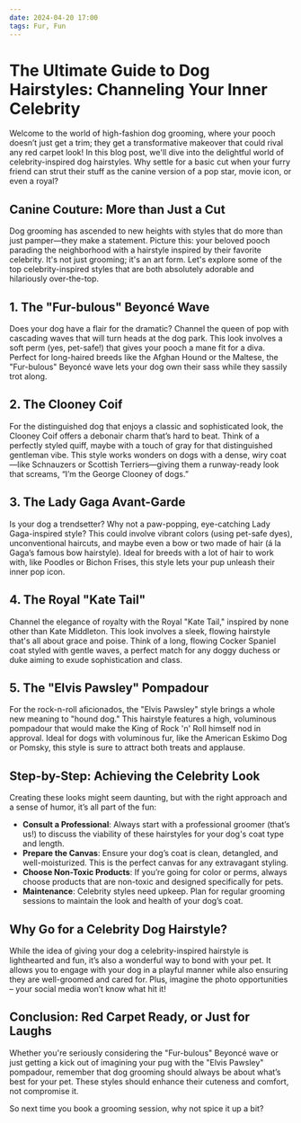 ```yaml
---
date: 2024-04-20 17:00
tags: Fur, Fun
---
```

# The Ultimate Guide to Dog Hairstyles: Channeling Your Inner Celebrity

Welcome to the world of high-fashion dog grooming, where your pooch doesn’t just get a trim; they get a transformative makeover that could rival any red carpet look! In this blog post, we'll dive into the delightful world of celebrity-inspired dog hairstyles. Why settle for a basic cut when your furry friend can strut their stuff as the canine version of a pop star, movie icon, or even a royal?

## Canine Couture: More than Just a Cut

Dog grooming has ascended to new heights with styles that do more than just pamper—they make a statement. Picture this: your beloved pooch parading the neighborhood with a hairstyle inspired by their favorite celebrity. It's not just grooming; it's an art form. Let's explore some of the top celebrity-inspired styles that are both absolutely adorable and hilariously over-the-top.

## 1. The "Fur-bulous" Beyoncé Wave

Does your dog have a flair for the dramatic? Channel the queen of pop with cascading waves that will turn heads at the dog park. This look involves a soft perm (yes, pet-safe!) that gives your pooch a mane fit for a diva. Perfect for long-haired breeds like the Afghan Hound or the Maltese, the "Fur-bulous" Beyoncé wave lets your dog own their sass while they sassily trot along.

## 2. The Clooney Coif

For the distinguished dog that enjoys a classic and sophisticated look, the Clooney Coif offers a debonair charm that’s hard to beat. Think of a perfectly styled quiff, maybe with a touch of gray for that distinguished gentleman vibe. This style works wonders on dogs with a dense, wiry coat—like Schnauzers or Scottish Terriers—giving them a runway-ready look that screams, “I’m the George Clooney of dogs.”

## 3. The Lady Gaga Avant-Garde

Is your dog a trendsetter? Why not a paw-popping, eye-catching Lady Gaga-inspired style? This could involve vibrant colors (using pet-safe dyes), unconventional haircuts, and maybe even a bow or two made of hair (á la Gaga’s famous bow hairstyle). Ideal for breeds with a lot of hair to work with, like Poodles or Bichon Frises, this style lets your pup unleash their inner pop icon.

## 4. The Royal "Kate Tail"

Channel the elegance of royalty with the Royal "Kate Tail," inspired by none other than Kate Middleton. This look involves a sleek, flowing hairstyle that's all about grace and poise. Think of a long, flowing Cocker Spaniel coat styled with gentle waves, a perfect match for any doggy duchess or duke aiming to exude sophistication and class.

## 5. The "Elvis Pawsley" Pompadour

For the rock-n-roll aficionados, the "Elvis Pawsley" style brings a whole new meaning to "hound dog." This hairstyle features a high, voluminous pompadour that would make the King of Rock 'n' Roll himself nod in approval. Ideal for dogs with voluminous fur, like the American Eskimo Dog or Pomsky, this style is sure to attract both treats and applause.

## Step-by-Step: Achieving the Celebrity Look

Creating these looks might seem daunting, but with the right approach and a sense of humor, it’s all part of the fun:

- **Consult a Professional**: Always start with a professional groomer (that’s us!) to discuss the viability of these hairstyles for your dog's coat type and length.
- **Prepare the Canvas**: Ensure your dog’s coat is clean, detangled, and well-moisturized. This is the perfect canvas for any extravagant styling.
- **Choose Non-Toxic Products**: If you’re going for color or perms, always choose products that are non-toxic and designed specifically for pets.
- **Maintenance**: Celebrity styles need upkeep. Plan for regular grooming sessions to maintain the look and health of your dog’s coat.

## Why Go for a Celebrity Dog Hairstyle?

While the idea of giving your dog a celebrity-inspired hairstyle is lighthearted and fun, it’s also a wonderful way to bond with your pet. It allows you to engage with your dog in a playful manner while also ensuring they are well-groomed and cared for. Plus, imagine the photo opportunities – your social media won’t know what hit it!

## Conclusion: Red Carpet Ready, or Just for Laughs

Whether you're seriously considering the "Fur-bulous" Beyoncé wave or just getting a kick out of imagining your pug with the "Elvis Pawsley" pompadour, remember that dog grooming should always be about what’s best for your pet. These styles should enhance their cuteness and comfort, not compromise it.

So next time you book a grooming session, why not spice it up a bit?
